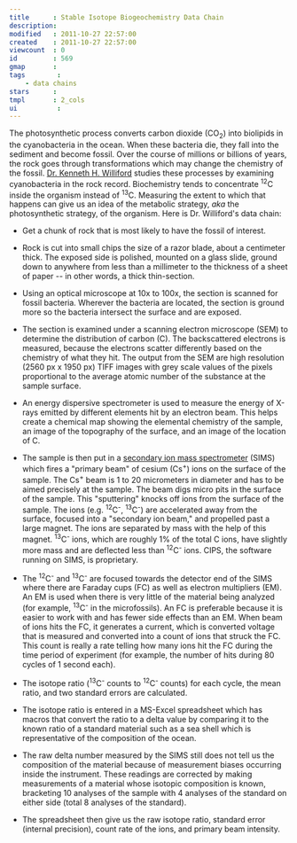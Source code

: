 ```yaml
---
title      : Stable Isotope Biogeochemistry Data Chain
description: 
modified   : 2011-10-27 22:57:00
created    : 2011-10-27 22:57:00
viewcount  : 0
id         : 569
gmap       : 
tags        :
    - data chains
stars      : 
tmpl       : 2_cols
ui			: 
---
```


The photosynthetic process converts carbon dioxide (CO<sub>2</sub>) into biolipids in the cyanobacteria in the ocean. When these bacteria die, they fall into the sediment and become fossil. Over the course of millions or billions of years, the rock goes through transformations which may change the chemistry of the fossil. [Dr. Kenneth H. Williford][kw] studies these processes by examining cyanobacteria in the rock record. Biochemistry tends to concentrate <sup>12</sup>C inside the organism instead of <sup>13</sup>C. Measuring the extent to which that happens can give us an idea of the metabolic strategy, *aka* the photosynthetic strategy, of the organism. Here is Dr. Williford's data chain:

[kw]: http://www.geology.wisc.edu/~kwilliford/ "Dr. Kenneth H. Williford"

* Get a chunk of rock that is most likely to have the fossil of interest.

* Rock is cut into small chips the size of a razor blade, about a centimeter thick. The exposed side is polished, mounted on a glass slide, ground down to anywhere from less than a millimeter to the thickness of a sheet of paper -- in other words, a thick thin-section.

* Using an optical microscope at 10x to 100x, the section is scanned for fossil bacteria. Wherever the bacteria are located, the section is ground more so the bacteria intersect the surface and are exposed.

* The section is examined under a scanning electron microscope (SEM) to determine the distribution of carbon (C). The backscattered electrons is measured, because the electrons scatter differently based on the chemistry of what they hit. The output from the SEM are high resolution (2560 px x 1950 px) TIFF images with grey scale values of the pixels proportional to the average atomic number of the substance at the sample surface.

* An energy dispersive spectrometer is used to measure the energy of X-rays emitted by different elements hit by an electron beam. This helps create a chemical map showing the elemental chemistry of the sample, an image of the topography of the surface, and an image of the location of C.

* The sample is then put in a [secondary ion mass spectrometer][sm] (SIMS) which fires a "primary beam" of cesium (Cs<sup>+</sup>) ions on the surface of the sample. The Cs<sup>+</sup> beam is 1 to 20 micrometers in diameter and has to be aimed precisely at the sample. The beam digs micro pits in the surface of the sample. This "sputtering" knocks off ions from the surface of the sample. The ions (e.g. <sup>12</sup>C<sup>-</sup>, <sup>13</sup>C<sup>-</sup>) are accelerated away from the surface, focused into a "secondary ion beam," and propelled past a large magnet. The ions are separated by mass with the help of this magnet. <sup>13</sup>C<sup>-</sup> ions, which are roughly 1% of the total C ions, have slightly more mass and are deflected less than <sup>12</sup>C<sup>-</sup> ions. CIPS, the software running on SIMS, is proprietary.

[sm]: http://www.geology.wisc.edu/~wiscsims "Secondary Ion Mass Spectrometer"

* The <sup>12</sup>C<sup>-</sup> and <sup>13</sup>C<sup>-</sup> are focused towards the detector end of the SIMS where there are Faraday cups (FC) as well as electron multipliers (EM). An EM is used when there is very little of the material being analyzed (for example, <sup>13</sup>C<sup>-</sup> in the microfossils). An FC is preferable because it is easier to work with and has fewer side effects than an EM. When beam of ions hits the FC, it generates a current, which is converted voltage that is measured and converted into a count of ions that struck the FC. This count is really a rate telling how many ions hit the FC during the time period of experiment (for example, the number of hits during 80 cycles of 1 second each).

* The isotope ratio (<sup>13</sup>C<sup>-</sup> counts to <sup>12</sup>C<sup>-</sup> counts) for each cycle, the mean ratio, and two standard errors are calculated.

* The isotope ratio is entered in a MS-Excel spreadsheet which has macros that convert the ratio to a delta value by comparing it to the known ratio of a standard material such as a sea shell which is representative of the composition of the ocean.

* The raw delta number measured by the SIMS still does not tell us the composition of the material because of measurement biases occurring inside the instrument. These readings are corrected by making measurements of a material whose isotopic composition is known, bracketing 10 analyses of the sample with 4 analyses of the standard on either side (total 8 analyses of the standard).

* The spreadsheet then give us the raw isotope ratio, standard error (internal precision), count rate of the ions, and primary beam intensity.
